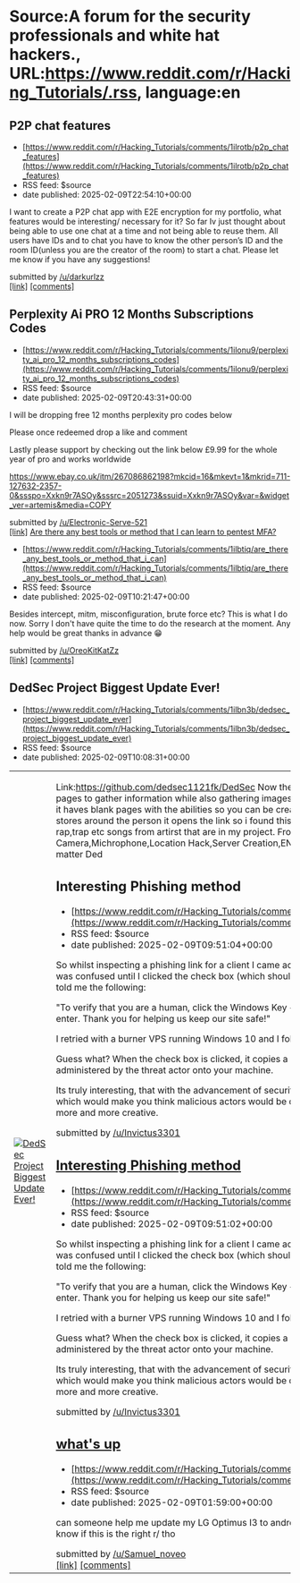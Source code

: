 # Source:A forum for the security professionals and white hat hackers., URL:https://www.reddit.com/r/Hacking_Tutorials/.rss, language:en

## P2P chat features
 - [https://www.reddit.com/r/Hacking_Tutorials/comments/1ilrotb/p2p_chat_features](https://www.reddit.com/r/Hacking_Tutorials/comments/1ilrotb/p2p_chat_features)
 - RSS feed: $source
 - date published: 2025-02-09T22:54:10+00:00

<!-- SC_OFF --><div class="md"><p>I want to create a P2P chat app with E2E encryption for my portfolio, what features would be interesting/ necessary for it? So far Iv just thought about being able to use one chat at a time and not being able to reuse them. All users have IDs and to chat you have to know the other person’s ID and the room ID(unless you are the creator of the room) to start a chat. Please let me know if you have any suggestions!</p> </div><!-- SC_ON --> &#32; submitted by &#32; <a href="https://www.reddit.com/user/darkurlzz"> /u/darkurlzz </a> <br/> <span><a href="https://www.reddit.com/r/Hacking_Tutorials/comments/1ilrotb/p2p_chat_features/">[link]</a></span> &#32; <span><a href="https://www.reddit.com/r/Hacking_Tutorials/comments/1ilrotb/p2p_chat_features/">[comments]</a></span>

## Perplexity Ai PRO 12 Months Subscriptions Codes
 - [https://www.reddit.com/r/Hacking_Tutorials/comments/1ilonu9/perplexity_ai_pro_12_months_subscriptions_codes](https://www.reddit.com/r/Hacking_Tutorials/comments/1ilonu9/perplexity_ai_pro_12_months_subscriptions_codes)
 - RSS feed: $source
 - date published: 2025-02-09T20:43:31+00:00

<!-- SC_OFF --><div class="md"><p>I will be dropping free 12 months perplexity pro codes below</p> <p>Please once redeemed drop a like and comment </p> <p>Lastly please support by checking out the link below £9.99 for the whole year of pro and works worldwide</p> <p><a href="https://www.ebay.co.uk/itm/267086862198?mkcid=16&amp;mkevt=1&amp;mkrid=711-127632-2357-0&amp;ssspo=Xxkn9r7ASOy&amp;sssrc=2051273&amp;ssuid=Xxkn9r7ASOy&amp;var=&amp;widget_ver=artemis&amp;media=COPY">https://www.ebay.co.uk/itm/267086862198?mkcid=16&amp;mkevt=1&amp;mkrid=711-127632-2357-0&amp;ssspo=Xxkn9r7ASOy&amp;sssrc=2051273&amp;ssuid=Xxkn9r7ASOy&amp;var=&amp;widget_ver=artemis&amp;media=COPY</a></p> </div><!-- SC_ON --> &#32; submitted by &#32; <a href="https://www.reddit.com/user/Electronic-Serve-521"> /u/Electronic-Serve-521 </a> <br/> <span><a href="https://www.reddit.com/r/Hacking_Tutorials/comments/1ilonu9/perplexity_ai_pro_12_months_subscriptions_codes/">[link]</a></span> &#32; <span><a href="https://www.

## Are there any best tools or method that I can learn to pentest MFA?
 - [https://www.reddit.com/r/Hacking_Tutorials/comments/1ilbtiq/are_there_any_best_tools_or_method_that_i_can](https://www.reddit.com/r/Hacking_Tutorials/comments/1ilbtiq/are_there_any_best_tools_or_method_that_i_can)
 - RSS feed: $source
 - date published: 2025-02-09T10:21:47+00:00

<!-- SC_OFF --><div class="md"><p>Besides intercept, mitm, misconfiguration, brute force etc? This is what I do now. Sorry I don&#39;t have quite the time to do the research at the moment. Any help would be great thanks in advance 😁</p> </div><!-- SC_ON --> &#32; submitted by &#32; <a href="https://www.reddit.com/user/OreoKitKatZz"> /u/OreoKitKatZz </a> <br/> <span><a href="https://www.reddit.com/r/Hacking_Tutorials/comments/1ilbtiq/are_there_any_best_tools_or_method_that_i_can/">[link]</a></span> &#32; <span><a href="https://www.reddit.com/r/Hacking_Tutorials/comments/1ilbtiq/are_there_any_best_tools_or_method_that_i_can/">[comments]</a></span>

## DedSec Project Biggest Update Ever!
 - [https://www.reddit.com/r/Hacking_Tutorials/comments/1ilbn3b/dedsec_project_biggest_update_ever](https://www.reddit.com/r/Hacking_Tutorials/comments/1ilbn3b/dedsec_project_biggest_update_ever)
 - RSS feed: $source
 - date published: 2025-02-09T10:08:31+00:00

<table> <tr><td> <a href="https://www.reddit.com/r/Hacking_Tutorials/comments/1ilbn3b/dedsec_project_biggest_update_ever/"> <img src="https://preview.redd.it/9a7lwn7f83ie1.jpeg?width=640&amp;crop=smart&amp;auto=webp&amp;s=47452305382740c12223155da5c7267c89c5ce62" alt="DedSec Project Biggest Update Ever!" title="DedSec Project Biggest Update Ever!" /> </a> </td><td> <!-- SC_OFF --><div class="md"><p>Link:<a href="https://github.com/dedsec1121fk/DedSec">https://github.com/dedsec1121fk/DedSec</a> Now the project have clear menu,have login pages to gather information while also gathering images,sound recordings or exact location! Also it haves blank pages with the abilities so you can be creative! Location is also says 1-2 nearby stores around the person it opens the link so i found this very cool. The Radio haves Greek rap,trap etc songs from artirst that are in my project. Front Camera,Back Camera,Michrophone,Location Hack,Server Creation,ENTIRELY ANONYMOUS chats,doesn&#39;t matter Ded

## Interesting Phishing method
 - [https://www.reddit.com/r/Hacking_Tutorials/comments/1ilbegb/interesting_phishing_method](https://www.reddit.com/r/Hacking_Tutorials/comments/1ilbegb/interesting_phishing_method)
 - RSS feed: $source
 - date published: 2025-02-09T09:51:04+00:00

<!-- SC_OFF --><div class="md"><p>So whilst inspecting a phishing link for a client I came across a CloudFlare bot filter pop up and I was confused until I clicked the check box (which should give you a captcha to solve), instead it told me the following: </p> <p>&quot;To verify that you are a human, click the Windows Key + R, then click CTRL + V, and finally click enter. Thank you for helping us keep our site safe!&quot;</p> <p>I retried with a burner VPS running Windows 10 and I followed their instructions... </p> <p>Guess what? When the check box is clicked, it copies a command line to install a RAT administered by the threat actor onto your machine.</p> <p>Its truly interesting, that with the advancement of security and having access to stuff like rust which would make you think malicious actors would be deemed helpless, we see them getting more and more creative.</p> </div><!-- SC_ON --> &#32; submitted by &#32; <a href="https://www.reddit.com/user/Invictus3301"> /u/Invictus3301

## Interesting Phishing method
 - [https://www.reddit.com/r/Hacking_Tutorials/comments/1ilbefs/interesting_phishing_method](https://www.reddit.com/r/Hacking_Tutorials/comments/1ilbefs/interesting_phishing_method)
 - RSS feed: $source
 - date published: 2025-02-09T09:51:02+00:00

<!-- SC_OFF --><div class="md"><p>So whilst inspecting a phishing link for a client I came across a CloudFlare bot filter pop up and I was confused until I clicked the check box (which should give you a captcha to solve), instead it told me the following: </p> <p>&quot;To verify that you are a human, click the Windows Key + R, then click CTRL + V, and finally click enter. Thank you for helping us keep our site safe!&quot;</p> <p>I retried with a burner VPS running Windows 10 and I followed their instructions... </p> <p>Guess what? When the check box is clicked, it copies a command line to install a RAT administered by the threat actor onto your machine.</p> <p>Its truly interesting, that with the advancement of security and having access to stuff like rust which would make you think malicious actors would be deemed helpless, we see them getting more and more creative.</p> </div><!-- SC_ON --> &#32; submitted by &#32; <a href="https://www.reddit.com/user/Invictus3301"> /u/Invictus3301

## what's up
 - [https://www.reddit.com/r/Hacking_Tutorials/comments/1il3vya/whats_up](https://www.reddit.com/r/Hacking_Tutorials/comments/1il3vya/whats_up)
 - RSS feed: $source
 - date published: 2025-02-09T01:59:00+00:00

<!-- SC_OFF --><div class="md"><p>can someone help me update my LG Optimus I3 to android 7 or 12? I think it would be cool I don&#39;t know if this is the right r/ tho </p> </div><!-- SC_ON --> &#32; submitted by &#32; <a href="https://www.reddit.com/user/Samuel_noveo"> /u/Samuel_noveo </a> <br/> <span><a href="https://www.reddit.com/r/Hacking_Tutorials/comments/1il3vya/whats_up/">[link]</a></span> &#32; <span><a href="https://www.reddit.com/r/Hacking_Tutorials/comments/1il3vya/whats_up/">[comments]</a></span>

